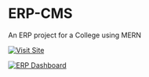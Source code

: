 # ERP-CMS
An ERP project for a College using MERN

[![Visit Site](https://img.shields.io/badge/Visit-ERP%20Dashboard-red)](https://github.com/ReaveND/College-ERP/wiki)

[![ERP Dashboard](https://img.shields.io/badge/ERP%20Dashboard-Wiki-red?style=social&logo=vercel)](https://github.com/ReaveND/College-ERP/wiki)
